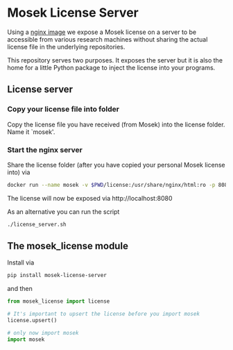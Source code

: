 # Mosek License Server

Using a [nginx image](https://hub.docker.com/_/nginx/) we expose a Mosek license
on a server to be accessible from various research machines without sharing the actual
license file in the underlying repositories.

This repository serves two purposes. It exposes the server but it is also the home
for a little Python package to inject the license into your programs.

## License server

### Copy your license file into folder 

Copy the license file you have received (from Mosek) into the license folder.
Name it `mosek'.


### Start the nginx server

Share the license folder (after you have copied your personal Mosek license into)
via

```bash
docker run --name mosek -v $PWD/license:/usr/share/nginx/html:ro -p 8080:80 -d nginx
```

The license will now be exposed via http://localhost:8080

As an alternative you can run the script

```bash
./license_server.sh
```

## The mosek_license module

Install via

```bash
pip install mosek-license-server
```
and then

```python
from mosek_license import license

# It's important to upsert the license before you import mosek
license.upsert()

# only now import mosek
import mosek
```

